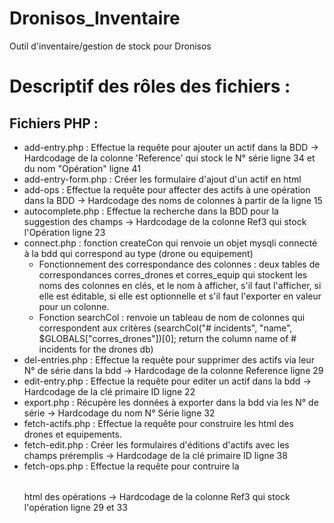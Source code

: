 # Dronisos_Inventaire
Outil d'inventaire/gestion de stock pour Dronisos

Descriptif des rôles des fichiers : 
===================================

Fichiers PHP :
---------------

  - add-entry.php : Effectue la requête pour ajouter un actif dans la BDD -> Hardcodage de la colonne 'Reference' qui stock le N° série ligne 34 et du nom "Opération" ligne 41
  - add-entry-form.php : Créer les formulaire d'ajout d'un actif en html 
  - add-ops : Effectue la requête pour affecter des actifs à une opération dans la BDD -> Hardcodage des noms de colonnes à partir de la ligne 15
  - autocomplete.php : Effectue la recherche dans la BDD pour la suggestion des champs -> Hardcodage de la colonne Ref3 qui stock l'Opération ligne 23
  - connect.php : fonction createCon qui renvoie un objet mysqli connecté à la bdd qui correspond au type (drone ou equipement)
     - Fonctionnement des correspondance des colonnes : deux tables de correspondances corres_drones et corres_equip qui stockent les noms des colonnes en clés, et le nom à afficher, s'il faut l'afficher, si elle est éditable, si elle est optionnelle et s'il faut l'exporter en valeur pour un colonne.
     - Fonction searchCol : renvoie un tableau de nom de colonnes qui correspondent aux critères (searchCol("# incidents", "name", $GLOBALS["corres_drones"])[0]; return the column name of # incidents for the drones db)
  - del-entries.php : Effectue la requête pour supprimer des actifs via leur N° de série dans la bdd -> Hardcodage de la colonne Reference ligne 29
  - edit-entry.php : Effectue la requête pour editer un actif dans la bdd -> Hardcodage de la clé primaire ID ligne 22
  - export.php : Récupère les données à exporter dans la bdd via les N° de série -> Hardcodage du nom N° Série ligne 32
  - fetch-actifs.php : Effectue la requête pour construire les <table> html des drones et equipements.
  - fetch-edit.php : Créer les formulaires d'éditions d'actifs avec les champs préremplis -> Hardcodage de la clé primaire ID ligne 38
  - fetch-ops.php : Effectue la requête pour contruire la <table> html des opérations -> Hardcodage de la colonne Ref3 qui stock l'opération ligne 29 et 33
  

